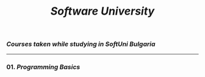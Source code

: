 <h1 align="center"><em>Software University</em></h1>

<br />

### *Courses taken while studying in SoftUni Bulgaria*

<hr />

### 01. *Programming Basics*

